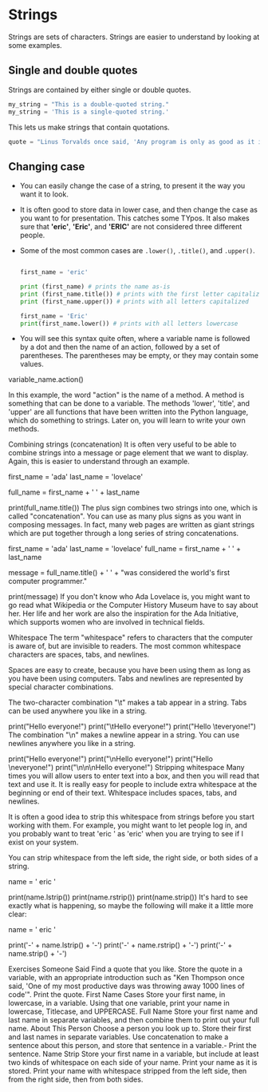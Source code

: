 # Strings

Strings are sets of characters. Strings are easier to understand by looking at some examples.

## Single and double quotes

Strings are contained by either single or double quotes.

```python
my_string = "This is a double-quoted string."
my_string = 'This is a single-quoted string.'
```

This lets us make strings that contain quotations.

```python
quote = "Linus Torvalds once said, 'Any program is only as good as it is useful.'"
```

## Changing case

- You can easily change the case of a string, to present it the way you want it to look.

- It is often good to store data in lower case, and then change the case as you want to for presentation. This catches some TYpos. It also makes sure that **'eric'**, **'Eric'**, and **'ERIC'** are not considered three different people.

- Some of the most common cases are `.lower()`, `.title()`, and `.upper()`.

  ```python
  
  first_name = 'eric'

  print (first_name) # prints the name as-is
  print (first_name.title()) # prints with the first letter capitalized
  print (first_name.upper()) # prints with all letters capitalized

  first_name = 'Eric'
  print(first_name.lower()) # prints with all letters lowercase
  
  ```

- You will see this syntax quite often, where a variable name is followed by a dot and then the name of an action, followed by a set of parentheses. The parentheses may be empty, or they may contain some values.

variable_name.action()

In this example, the word "action" is the name of a method. A method is something that can be done to a variable. The methods 'lower', 'title', and 'upper' are all functions that have been written into the Python language, which do something to strings. Later on, you will learn to write your own methods.

Combining strings (concatenation)
It is often very useful to be able to combine strings into a message or page element that we want to display. Again, this is easier to understand through an example.

first_name = 'ada'
last_name = 'lovelace'

full_name = first_name + ' ' + last_name

print(full_name.title())
The plus sign combines two strings into one, which is called "concatenation". You can use as many plus signs as you want in composing messages. In fact, many web pages are written as giant strings which are put together through a long series of string concatenations.

first_name = 'ada'
last_name = 'lovelace'
full_name = first_name + ' ' + last_name

message = full_name.title() + ' ' + "was considered the world's first computer programmer."

print(message)
If you don't know who Ada Lovelace is, you might want to go read what Wikipedia or the Computer History Museum have to say about her. Her life and her work are also the inspiration for the Ada Initiative, which supports women who are involved in technical fields.

Whitespace
The term "whitespace" refers to characters that the computer is aware of, but are invisible to readers. The most common whitespace characters are spaces, tabs, and newlines.

Spaces are easy to create, because you have been using them as long as you have been using computers. Tabs and newlines are represented by special character combinations.

The two-character combination "\t" makes a tab appear in a string. Tabs can be used anywhere you like in a string.

print("Hello everyone!")
print("\tHello everyone!")
print("Hello \teveryone!")
The combination "\n" makes a newline appear in a string. You can use newlines anywhere you like in a string.

print("Hello everyone!")
print("\nHello everyone!")
print("Hello \neveryone!")
print("\n\n\nHello everyone!")
Stripping whitespace
Many times you will allow users to enter text into a box, and then you will read that text and use it. It is really easy for people to include extra whitespace at the beginning or end of their text. Whitespace includes spaces, tabs, and newlines.

It is often a good idea to strip this whitespace from strings before you start working with them. For example, you might want to let people log in, and you probably want to treat 'eric ' as 'eric' when you are trying to see if I exist on your system.

You can strip whitespace from the left side, the right side, or both sides of a string.

name = ' eric '

print(name.lstrip())
print(name.rstrip())
print(name.strip())
It's hard to see exactly what is happening, so maybe the following will make it a little more clear:

name = ' eric '

print('-' + name.lstrip() + '-')
print('-' + name.rstrip() + '-')
print('-' + name.strip() + '-')

Exercises
Someone Said
Find a quote that you like. Store the quote in a variable, with an appropriate introduction such as "Ken Thompson once said, 'One of my most productive days was throwing away 1000 lines of code'". Print the quote.
First Name Cases
Store your first name, in lowercase, in a variable.
Using that one variable, print your name in lowercase, Titlecase, and UPPERCASE.
Full Name
Store your first name and last name in separate variables, and then combine them to print out your full name.
About This Person
Choose a person you look up to. Store their first and last names in separate variables.
Use concatenation to make a sentence about this person, and store that sentence in a variable.-
Print the sentence.
Name Strip
Store your first name in a variable, but include at least two kinds of whitespace on each side of your name.
Print your name as it is stored.
Print your name with whitespace stripped from the left side, then from the right side, then from both sides.
